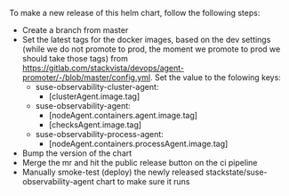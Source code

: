 To make a new release of this helm chart, follow the following steps:


- Create a branch from master
- Set the latest tags for the docker images, based on the dev settings (while we do not promote to prod, the moment we promote to prod we should take those tags) from https://gitlab.com/stackvista/devops/agent-promoter/-/blob/master/config.yml. Set the value to the folowing keys:
  * suse-observability-cluster-agent:
    * [clusterAgent.image.tag]
  * suse-observability-agent:
    * [nodeAgent.containers.agent.image.tag]
    * [checksAgent.image.tag]
  * suse-observability-process-agent:
    * [nodeAgent.containers.processAgent.image.tag]
- Bump the version of the chart
- Merge the mr and hit the public release button on the ci pipeline
- Manually smoke-test (deploy) the newly released stackstate/suse-observability-agent chart to make sure it runs
